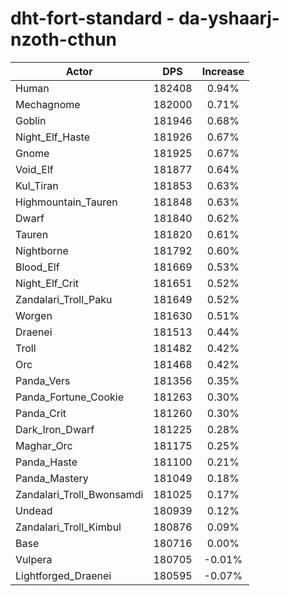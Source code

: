 # dht-fort-standard - da-yshaarj-nzoth-cthun
| Actor | DPS | Increase |
|---|:---:|:---:|
|Human|182408|0.94%|
|Mechagnome|182000|0.71%|
|Goblin|181946|0.68%|
|Night_Elf_Haste|181926|0.67%|
|Gnome|181925|0.67%|
|Void_Elf|181877|0.64%|
|Kul_Tiran|181853|0.63%|
|Highmountain_Tauren|181848|0.63%|
|Dwarf|181840|0.62%|
|Tauren|181820|0.61%|
|Nightborne|181792|0.60%|
|Blood_Elf|181669|0.53%|
|Night_Elf_Crit|181651|0.52%|
|Zandalari_Troll_Paku|181649|0.52%|
|Worgen|181630|0.51%|
|Draenei|181513|0.44%|
|Troll|181482|0.42%|
|Orc|181468|0.42%|
|Panda_Vers|181356|0.35%|
|Panda_Fortune_Cookie|181263|0.30%|
|Panda_Crit|181260|0.30%|
|Dark_Iron_Dwarf|181225|0.28%|
|Maghar_Orc|181175|0.25%|
|Panda_Haste|181100|0.21%|
|Panda_Mastery|181049|0.18%|
|Zandalari_Troll_Bwonsamdi|181025|0.17%|
|Undead|180939|0.12%|
|Zandalari_Troll_Kimbul|180876|0.09%|
|Base|180716|0.00%|
|Vulpera|180705|-0.01%|
|Lightforged_Draenei|180595|-0.07%|
